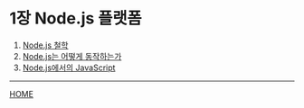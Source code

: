 # 1장 Node.js 플랫폼

1. [Node.js 철학](./01.md)
2. [Node.js는 어떻게 동작하는가](./02.md)
3. [Node.js에서의 JavaScript](./03.md)

-----
[HOME](../README.md)
